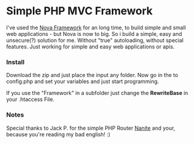 # Simple PHP MVC Framework

I've used the [Nova Framework](https://github.com/nova-framework) for an long time, to build simple and small web applications - but Nova is now to big. So i build a simple, easy and unsecure(?) solution for me. Without "true" autoloading, without special features. Just working for simple and easy web applications or apis.

### Install

Download the zip and just place the input any folder. Now go in the to config.php and set your variables and just start programming.

If you use the "Framework" in a subfolder just change the **RewriteBase** in your .htaccess File.

### Notes

Special thanks to Jack P. for the simple PHP Router [Nanite](https://github.com/nirix/nanite) and your, because you're reading my bad english! :)
